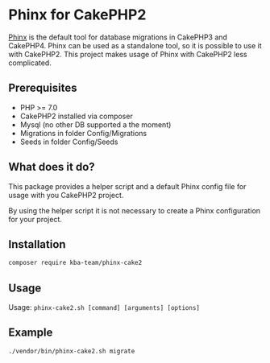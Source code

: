 # Phinx for CakePHP2

[Phinx] is the default tool for database migrations in CakePHP3 and CakePHP4. Phinx can be used as a standalone tool,
so it is possible to use it with CakePHP2. This project makes usage of Phinx with CakePHP2 less complicated.

## Prerequisites

* PHP >= 7.0
* CakePHP2 installed via composer
* Mysql (no other DB supported a the moment)
* Migrations in folder Config/Migrations
* Seeds in folder Config/Seeds

## What does it do?

This package provides a helper script and a default Phinx config file for usage with you CakePHP2 project.

By using the helper script it is not necessary to create a Phinx configuration for your project.

## Installation

 ```bash
composer require kba-team/phinx-cake2
```

## Usage

Usage: `phinx-cake2.sh [command] [arguments] [options]`

## Example

```bash
./vendor/bin/phinx-cake2.sh migrate
```

[Phinx]:https://phinx.org/

